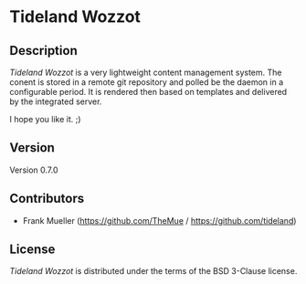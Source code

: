 # Tideland Wozzot

## Description

*Tideland Wozzot* is a very lightweight content management system. The conent
is stored in a remote git repository and polled be the daemon in a configurable
period. It is rendered then based on templates and delivered by the integrated
server.

I hope you like it. ;)

## Version

Version 0.7.0

## Contributors

- Frank Mueller (https://github.com/TheMue / https://github.com/tideland)

## License

*Tideland Wozzot* is distributed under the terms of the BSD 3-Clause license.
